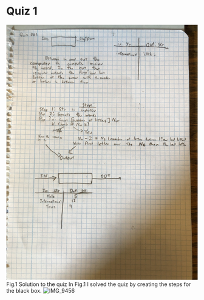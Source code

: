 # Quiz 1
![Solution to the quiz](IMG_9456.jpg)
Fig.1 Solution to the quiz
In Fig.1 I solved the quiz by creating the steps for the black box.
![IMG_9456](https://user-images.githubusercontent.com/111752534/186311387-b36a68a3-62be-4a09-86df-02cfcf4cca6c.jpg)
